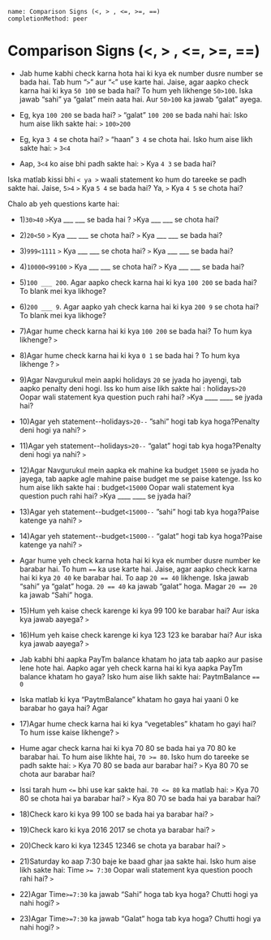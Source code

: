 ```ngMeta
name: Comparison Signs (<, > , <=, >=, ==)
completionMethod: peer
```

# Comparison Signs (<, > , <=, >=, ==)

- Jab hume kabhi check karna hota hai ki kya ek number dusre number se bada hai. Tab hum “`>`” aur “`<`” use karte hai. Jaise, agar aapko check karna hai ki kya `50 100` se bada hai? To hum yeh likhenge `50>100`. Iska jawab “sahi” ya “galat” mein aata hai. Aur `50>100` ka jawab 
“galat” ayega.

- Eg, kya `100 200` se bada hai?
`>` “galat” `100 200` se bada nahi hai:
Isko hum aise likh sakte hai:
`>` `100>200`

- Eg, kya `3 4` se chota hai?
`>` “haan” `3 4` se chota hai.
Isko hum aise likh sakte hai:
`>` `3<4`

- Aap, `3<4` ko aise bhi padh sakte hai:
`>` Kya `4 3` se bada hai?

Iska matlab kissi bhi `< ya >` waali statement ko hum do tareeke se padh sakte hai. Jaise, `5>4`
`>` Kya `5 4` se bada hai? Ya,
`>` Kya `4 5` se chota hai?
 
Chalo ab yeh questions karte hai:


- 1)`30>40`
`>`Kya ___  ___  se bada hai ?
`>`Kya ___  ___  se chota hai?
 
- 2)`20<50`
`>` Kya ___  ___  se chota hai?
`>` Kya ___ ___  se bada hai?

- 3)`999<1111`
`>` Kya ___ ___  se chota hai?
`>` Kya ___  ___ se bada hai?
 
- 4)`10000<99100`
`>` Kya ___  ___ se chota hai?
`>` Kya ___  ___ se bada hai?
 
- 5)`100 ___ 200`. Agar aapko check karna hai ki kya `100 200` se bada hai? To blank mei kya likhoge?


- 6)`200 ___ 9`. Agar aapko yah check karna hai ki kya `200 9` se chota hai? To blank mei kya likhoge? 
 
- 7)Agar hume check karna hai ki kya `100 200` se bada hai? To hum kya likhenge?
`>`
 
- 8)Agar hume check karna hai ki kya `0 1` se bada hai ? To hum kya likhenge ?
`>`
 
- 9)Agar Navgurukul mein aapki holidays `20` se jyada ho jayengi, tab aapko penalty deni hogi. Iss     ko hum aise likh sakte hai : 
holidays`>20`
Oopar wali statement kya question puch rahi hai?
`>`Kya ____  ____ se jyada hai?
 
- 10)Agar yeh statement--holidays`>20--` ”sahi” hogi tab kya hoga?Penalty deni hogi ya nahi?
`>`
 
- 11)Agar yeh statement--holidays`>20--` “galat” hogi tab kya hoga?Penalty deni hogi ya nahi?
`>`
 
- 12)Agar Navgurukul mein aapka ek mahine ka budget `15000` se jyada ho jayega, tab aapke agle mahine paise budget me se paise katenge. Iss ko hum aise likh sakte hai : 
budget`<15000`
Oopar wali statement kya question puch rahi hai?
`>`Kya ____  ____ se jyada hai?
 
- 13)Agar yeh statement--budget`<15000--` ”sahi” hogi tab kya hoga?Paise katenge ya nahi?
`>`
 
- 14)Agar yeh statement--budget`<15000--` “galat” hogi tab kya hoga?Paise katenge ya nahi?
`>`
 
- Agar hume yeh check karna hota hai ki kya ek number dusre number ke barabar hai. To hum `==` ka use karte hai. Jaise, agar aapko check karna hai ki kya `20 40` ke barabar hai. To aap `20 == 40` likhenge. Iska jawab “sahi” ya “galat” hoga. `20 == 40` ka jawab “galat” hoga. Magar `20 == 20` ka jawab “Sahi” hoga.
 
- 15)Hum yeh kaise check karenge ki kya 99 100 ke barabar hai? Aur iska kya jawab aayega?
`>`

- 16)Hum yeh kaise check karenge ki kya 123 123 ke barabar hai? Aur iska kya jawab aayega?
`>`
- Jab kabhi bhi aapka PayTm balance khatam ho jata tab aapko aur pasise lene hote hai. Aapko agar yeh check karna hai ki kya aapka PayTm balance khatam ho gaya? Isko hum aise likh sakte hai:
	PaytmBalance `== 0`
- Iska matlab ki kya “PaytmBalance” khatam ho gaya hai yaani 0 ke barabar ho gaya hai? Agar 
 
- 17)Agar hume check karna hai ki kya “vegetables” khatam ho gayi hai? To hum isse kaise likhenge?
`>`
 
- Hume agar check karna hai ki kya 70 80 se bada hai ya 70 80 ke barabar hai. To hum aise likhte hai, `70 >= 80`. Isko hum do tareeke se padh sakte hai:
`>` Kya 70 80 se bada aur barabar hai?
`>` Kya 80 70 se chota aur barabar hai?
 
- Issi tarah hum `<=` bhi use kar sakte hai. `70 <= 80` ka matlab hai:
`>` Kya 70 80 se chota hai ya barabar hai?
`>` Kya 80 70 se bada hai ya barabar hai?
 
- 18)Check karo ki kya 99 100 se bada hai ya barabar hai?
`>`	
 
- 19)Check karo ki kya 2016 2017 se chota ya barabar hai?
`>`
 
- 20)Check karo ki kya 12345 12346 se chota ya barabar hai?
`>`
 
- 21)Saturday ko aap 7:30 baje ke baad ghar jaa sakte hai. Isko hum aise likh sakte hai:
	Time `>= 7:30`
Oopar wali statement kya question pooch rahi hai?
`>`
 
- 22)Agar Time`>=7:30` ka jawab “Sahi” hoga tab kya hoga? Chutti hogi ya nahi hogi?
`>`
 
- 23)Agar Time`>=7:30` ka jawab “Galat” hoga tab kya hoga? Chutti hogi ya nahi hogi?
`>`